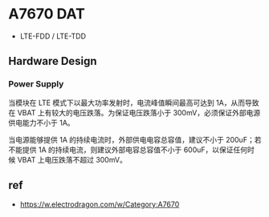 
# A7670 DAT

- LTE-FDD / LTE-TDD



## Hardware Design 

### Power Supply 

当模块在 LTE 模式下以最大功率发射时，电流峰值瞬间最高可达到 1A，从而导致在 VBAT 上有较大的电压跌落。为保证电压跌落小于 300mV，必须保证外部电源供电能力不小于 1A。

当电源能够提供 1A 的持续电流时，外部供电电容总容值，建议不小于 200uF；若不能提供 1A 的持续电流，则建议外部电容总容值不小于 600uF，以保证任何时候 VBAT 上电压跌落不超过 300mV。


## ref 

- https://w.electrodragon.com/w/Category:A7670

